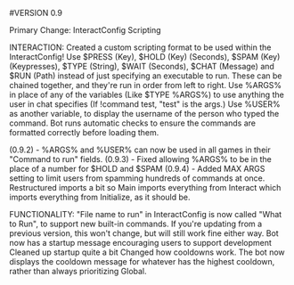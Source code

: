 #VERSION 0.9

Primary Change: InteractConfig Scripting

INTERACTION:
Created a custom scripting format to be used within the InteractConfig!
Use $PRESS (Key), $HOLD (Key) (Seconds), $SPAM (Key) (Keypresses), $TYPE (String), $WAIT (Seconds), $CHAT (Message) and $RUN (Path) instead of just specifying an executable to run.
These can be chained together, and they're run in order from left to right.
Use %ARGS% in place of any of the variables (Like $TYPE %ARGS%) to use anything the user in chat specifies (If !command test, "test" is the args.)
Use %USER% as another variable, to display the username of the person who typed the command.
Bot runs automatic checks to ensure the commands are formatted correctly before loading them.

(0.9.2) - %ARGS% and %USER% can now be used in all games in their "Command to run" fields.
(0.9.3) - Fixed allowing %ARGS% to be in the place of a number for $HOLD and $SPAM
(0.9.4) - Added MAX ARGS setting to limit users from spamming hundreds of commands at once. Restructured imports a bit so Main imports everything from Interact which imports everything from Initialize, as it should be.


FUNCTIONALITY:
"File name to run" in InteractConfig is now called "What to Run", to support new built-in commands.  If you're updating from a previous version, this won't change, but will still work fine either way.
Bot now has a startup message encouraging users to support development
Cleaned up startup quite a bit
Changed how cooldowns work. The bot now displays the cooldown message for whatever has the highest cooldown, rather than always prioritizing Global.

